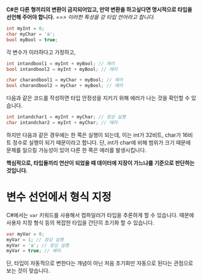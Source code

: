 **C#은 다른 형끼리의 변환이 금지되어있고, 만약 변환을 하고싶다면 명시적으로 타입을 선언해 주어야 합니다.**
_==> 이러한 특성을 강 타입 언어라고 합니다._

```cs
int myInt = 0;
char myChar = 'a';
bool myBool = true;
```
각 변수가 이러하다고 가정하고,

```cs
int intandbool1 = myInt + myBool; // 에러
bool intandbool2 = myInt + myBool; // 에러

char charandbool1 = myChar + myBool; // 에러
bool charandbool2 = myChar + myBool; // 에러
```
다음과 같은 코드를 작성하면 타입 안정성을 지키기 위해 에러가 나는 것을 확인할 수 있습니다.

```cs
int intandchar1 = myInt + myChar; // 정상 실행
char intandchar2 = myInt + myChar; // 에러
```
하지만 다음과 같은 경우에는 한 쪽은 실행이 되는데,
이는 int가 32비트, char가 16비트 정수로 실행이 되기 때문이라고 합니다.
단, int가 char에 비해 범위가 크기 때문에 문제를 일으킬 가능성이 있어 다른 한 쪽은 에러를 발생시킵니다.

**핵심적으로, 타입들끼리 연산이 되었을 때 데이터에 지장이 가느냐를 기준으로 판단하는 것입니다.**

# 변수 선언에서 형식 지정
C#에서는 `var` 키워드를 사용해서 컴파일러가 타입을 추론하게 할 수 있습니다.
때문에 사용자 지정 형식 등의 복잡한 타입을 간단히 초기화 할 수 있습니다.
```cs
var myVar = 0;
myVar = 1; // 정상 실행
myVar = 'a'; // 정상 실행
myVar = true; // 에러
```
단, 타입이 자동적으로 변한다는 개념이 아닌 처음 초기화만 자동으로 된다는 관점으로 보는 것이 맞습니다.
